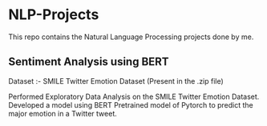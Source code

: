 # NLP-Projects
This repo contains the Natural Language Processing projects done by me.


## Sentiment Analysis using BERT
Dataset :- SMILE Twitter Emotion Dataset (Present in the .zip file)

Performed Exploratory Data Analysis on the SMILE Twitter Emotion Dataset. Developed a model using BERT Pretrained model of Pytorch to predict the major emotion in a Twitter tweet.
